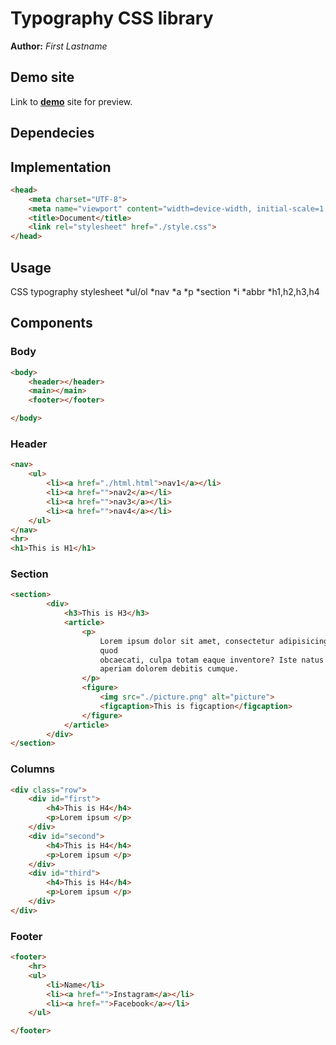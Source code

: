 # Typography CSS library
**Author:** *First Lastname*
## Demo site
Link to **[demo](http://www.github.io)** site for preview.
## Dependecies

## Implementation
```html
<head>
    <meta charset="UTF-8">
    <meta name="viewport" content="width=device-width, initial-scale=1.0">
    <title>Document</title>
    <link rel="stylesheet" href="./style.css">
</head>
```
## Usage
CSS typography stylesheet
*ul/ol
*nav
*a
*p
*section
*i
*abbr
*h1,h2,h3,h4
## Components
### Body
```html
<body>
    <header></header>
    <main></main>
    <footer></footer>

</body>
```
### Header
```html
<nav>
    <ul>
        <li><a href="./html.html">nav1</a></li>
        <li><a href="">nav2</a></li>
        <li><a href="">nav3</a></li>
        <li><a href="">nav4</a></li>
    </ul>
</nav>
<hr>
<h1>This is H1</h1>

```
### Section
```html
<section>
        <div>
            <h3>This is H3</h3>
            <article>
                <p>
                    Lorem ipsum dolor sit amet, consectetur adipisicing elit. Facere quidem consequatur doloremque
                    quod
                    obcaecati, culpa totam eaque inventore? Iste natus delectus vel porro reprehenderit commodi id
                    aperiam dolorem debitis cumque.
                </p>
                <figure>
                    <img src="./picture.png" alt="picture">
                    <figcaption>This is figcaption</figcaption>
                </figure>
            </article>
        </div>
</section>
```
### Columns
```html
<div class="row">
    <div id="first">
        <h4>This is H4</h4>
        <p>Lorem ipsum </p>
    </div>
    <div id="second">
        <h4>This is H4</h4>
        <p>Lorem ipsum </p>
    </div>
    <div id="third">
        <h4>This is H4</h4>
        <p>Lorem ipsum </p>
    </div>
</div>

```
### Footer
```html
<footer>
    <hr>
    <ul>
        <li>Name</li>
        <li><a href="">Instagram</a></li>
        <li><a href="">Facebook</a></li>
    </ul>

</footer>
```
